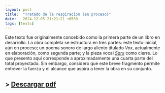 ```yaml
---
layout: post
title:  "Tratado de la respiración (en proceso)"
date:   2024-12-05 21:21:21 +0530
tags: [texts]
---
```


Este texto fue originalmente concebido como la primera parte de un libro en desarrollo. La obra completa se estructura en tres partes: este texto inicial, aún en proceso; un poema sonoro de largo aliento titulado *Vox*, actualmente en elaboración, como segunda parte; y la pieza vocal [*Sarx*](/works/sarx.html) como cierre. Lo que presento aquí corresponde a aproximadamente una cuarta parte del total proyectado. Sin embargo, considero que este breve fragmento permite entrever la fuerza y el alcance que aspira a tener la obra en su conjunto.


## \> [Descargar pdf](/assets/texts/tratado.pdf)
